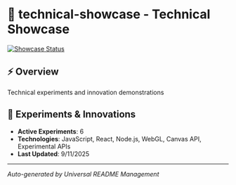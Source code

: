 # 🔬 technical-showcase - Technical Showcase

[![Showcase Status](https://img.shields.io/badge/Showcase-Active-purple)](https://github.com/DevPersonalHub/technical-showcase)

## ⚡ Overview

Technical experiments and innovation demonstrations

## 🧪 Experiments & Innovations
- **Active Experiments**: 6
- **Technologies**: JavaScript, React, Node.js, WebGL, Canvas API, Experimental APIs
- **Last Updated**: 9/11/2025

---

*Auto-generated by Universal README Management*